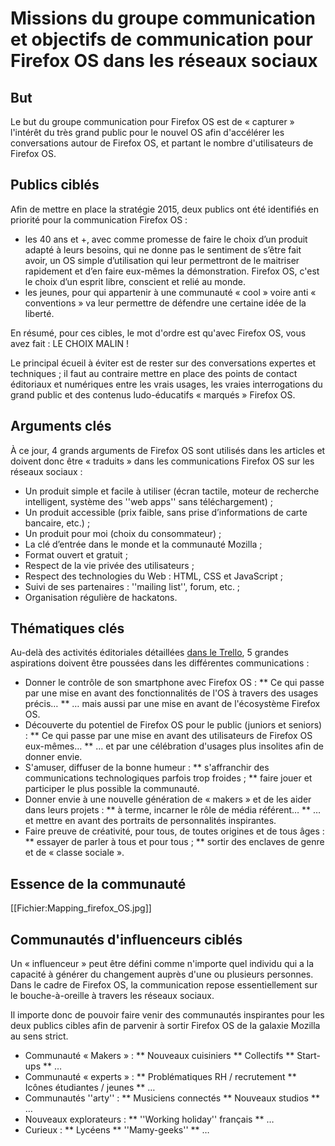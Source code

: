  # Missions du groupe communication et objectifs de communication pour Firefox OS dans les réseaux sociaux

## But
Le but du groupe communication pour Firefox OS est de « capturer » l'intérêt du très grand public pour le nouvel OS afin d'accélérer les conversations autour de Firefox OS, et partant le nombre d'utilisateurs de Firefox OS.

## Publics ciblés
Afin de mettre en place la stratégie 2015, deux publics ont été identifiés en priorité pour la communication Firefox OS :
* les 40 ans et +, avec comme promesse de faire le choix d’un produit adapté à leurs besoins, qui ne donne pas le sentiment de s’être fait avoir, un OS simple d’utilisation qui leur permettront de le maitriser rapidement et d’en faire eux-mêmes la démonstration. Firefox OS, c'est le choix d’un esprit libre, conscient et relié au monde.
* les jeunes, pour qui appartenir à une communauté « cool » voire anti « conventions » va leur permettre de défendre une certaine idée de la liberté.

En résumé, pour ces cibles, le mot d'ordre est qu'avec Firefox OS, vous avez fait : LE CHOIX MALIN !

Le principal écueil à éviter est de rester sur des conversations expertes et techniques ; il faut au contraire mettre en place des points de contact éditoriaux et numériques entre les vrais usages, les vraies interrogations du grand public et des contenus ludo-éducatifs « marqués » Firefox OS.

## Arguments clés
À ce jour, 4 grands arguments de Firefox OS sont utilisés dans les articles et doivent donc être « traduits » dans les communications Firefox OS sur les réseaux sociaux :
* Un produit simple et facile à utiliser (écran tactile, moteur de recherche intelligent, système des ''web apps'' sans téléchargement) ;
* Un produit accessible (prix faible, sans prise d’informations de carte bancaire, etc.) ;
* Un produit pour moi (choix du consommateur) ;
* La clé d’entrée dans le monde et la communauté Mozilla ;
* Format ouvert et gratuit ;
* Respect de la vie privée des utilisateurs ;
* Respect des technologies du Web : HTML, CSS et JavaScript ;
* Suivi de ses partenaires : ''mailing list'', forum, etc. ;
* Organisation régulière de hackatons.


## Thématiques clés
Au-delà des activités éditoriales détaillées [dans le Trello](https://trello.com/mozillafirefoxosfrancophone), 5 grandes aspirations doivent être poussées dans les différentes communications :
* Donner le contrôle de son smartphone avec Firefox OS :
** Ce qui passe par une mise en avant des fonctionnalités de l'OS à travers des usages précis…
** … mais aussi par une mise en avant de l'écosystème Firefox OS.
* Découverte du potentiel de Firefox OS pour le public (juniors et seniors) :
** Ce qui passe par une mise en avant des utilisateurs de Firefox OS eux-mêmes…
** … et par une célébration d'usages plus insolites afin de donner envie.
* S'amuser, diffuser de la bonne humeur :
** s'affranchir des communications technologiques parfois trop froides ;
** faire jouer et participer le plus possible la communauté.
* Donner envie à une nouvelle génération de « makers » et de les aider dans leurs projets :
** à terme, incarner le rôle de média référent…
** … et mettre en avant des portraits de personnalités inspirantes.
* Faire preuve de créativité, pour tous, de toutes origines et de tous âges :
** essayer de parler à tous et pour tous ;
** sortir des enclaves de genre et de « classe sociale ».

## Essence de la communauté

[[Fichier:Mapping_firefox_OS.jpg]]

## Communautés d'influenceurs ciblés
Un « influenceur » peut être défini comme n'importe quel individu qui a la capacité à générer du changement auprès d'une ou plusieurs personnes. Dans le cadre de Firefox OS, la communication repose essentiellement sur le bouche-à-oreille à travers les réseaux sociaux.

Il importe donc de pouvoir faire venir des communautés inspirantes pour les deux publics cibles afin de parvenir à sortir Firefox OS de la galaxie Mozilla au sens strict.

* Communauté « Makers » :
** Nouveaux cuisiniers
** Collectifs
** Start-ups
** …
* Communauté « experts » :
** Problématiques RH / recrutement
** Icônes étudiantes / jeunes
** …
* Communautés ''arty'' :
** Musiciens connectés
** Nouveaux studios
** …
* Nouveaux explorateurs :
** ''Working holiday'' français
** …
* Curieux :
** Lycéens
** ''Mamy-geeks''
** …
